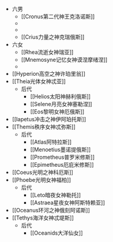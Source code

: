 - 六男
	- [[Cronus第二代神王克洛诺斯]]
	-
	-
	- [[Crius力量之神克瑞俄斯]]
- 六女
	- [[Rhea流逝女神瑞亚]]
	- [[Mnemosyne记忆女神谟涅摩绪涅]]
	-
- [[Hyperion高空之神许珀里翁]]
- [[Theia光体女神忒亚]]
	- 后代
		- [[Helios太阳神赫利俄斯]]
		- [[Selene月亮女神塞勒涅]]
		- [[Eos黎明女神厄俄斯]]
- [[Iapetus冲击之神伊阿珀托斯]]
- [[Themis秩序女神忒弥斯]]
	- 后代
		- [[Atlas阿特拉斯]]
		- [[Menoetius墨诺提俄斯]]
		- [[Prometheus普罗米修斯]]
		- [[Epimetheus厄庇米修斯]]
- [[Coeus光明之神科厄斯]]
- [[Phoebe光明女神福柏]]
	- 后代
		- [[Leto暗夜女神勒托]]
		- [[Astraea星夜女神阿斯特赖亚]]
- [[Oceanus环河之神俄刻阿诺斯]]
- [[Tethys海洋女神忒堤斯]]
	- 后代
		- [[Oceanids大洋仙女]]